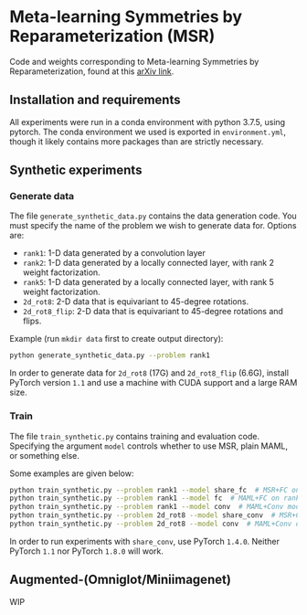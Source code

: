 # Meta-learning Symmetries by Reparameterization (MSR)
Code and weights corresponding to Meta-learning Symmetries by Reparameterization, found at this [arXiv link](https://arxiv.org/abs/2007.02933).

## Installation and requirements
All experiments were run in a conda environment with python 3.7.5, using pytorch. The conda environment we used is exported in `environment.yml`, though it likely contains more packages than are strictly necessary.

## Synthetic experiments

### Generate data
The file `generate_synthetic_data.py` contains the data generation code.
You must specify the name of the problem we wish to generate data for. Options are:
* `rank1`: 1-D data generated by a convolution layer
* `rank2`: 1-D data generated by a locally connected layer, with rank 2 weight factorization.
* `rank5`: 1-D data generated by a locally connected layer, with rank 5 weight factorization.
* `2d_rot8`: 2-D data that is equivariant to 45-degree rotations.
* `2d_rot8_flip`: 2-D data that is equivariant to 45-degree rotations and flips.

Example (run `mkdir data` first to create output directory):
```sh
python generate_synthetic_data.py --problem rank1
```

In order to generate data for `2d_rot8` (17G) and `2d_rot8_flip` (6.6G), install PyTorch version `1.1` and use a machine with CUDA support and a large RAM size. 

### Train
The file `train_synthetic.py` contains training and evaluation code. Specifying the argument `model` controls whether to use MSR, plain MAML, or something else.

Some examples are given below:
```sh
python train_synthetic.py --problem rank1 --model share_fc  # MSR+FC on rank1 problem.
python train_synthetic.py --problem rank1 --model fc  # MAML+FC on rank1 problem.
python train_synthetic.py --problem rank1 --model conv  # MAML+Conv model on rank1 problem.
python train_synthetic.py --problem 2d_rot8 --model share_conv  # MSR+Conv on 2d_rot8 problem.
python train_synthetic.py --problem 2d_rot8 --model conv  # MAML+Conv on 2d_rot8 problem.
```

In order to run experiments with `share_conv`, use PyTorch `1.4.0`. Neither PyTorch `1.1` nor PyTorch `1.8.0` will work. 

## Augmented-(Omniglot/Miniimagenet)

WIP
